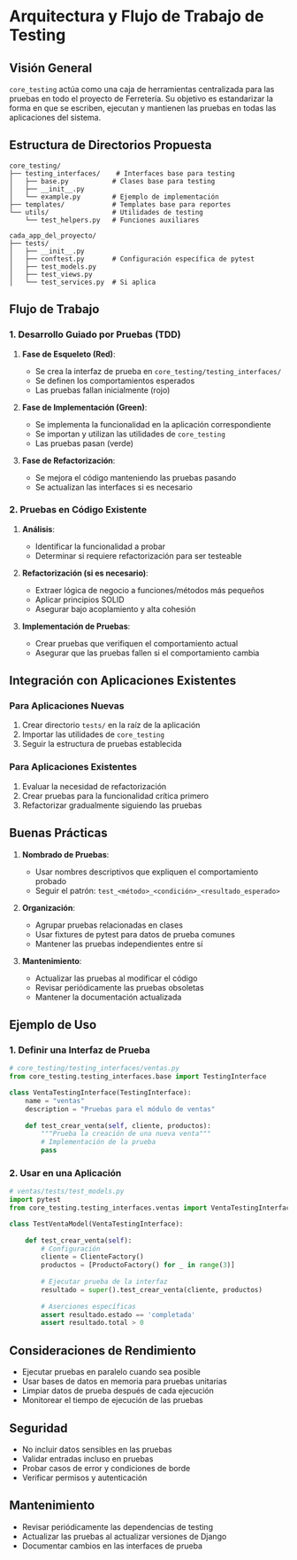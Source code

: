 # Arquitectura y Flujo de Trabajo de Testing

## Visión General

`core_testing` actúa como una caja de herramientas centralizada para las pruebas en todo el proyecto de Ferretería. Su objetivo es estandarizar la forma en que se escriben, ejecutan y mantienen las pruebas en todas las aplicaciones del sistema.

## Estructura de Directorios Propuesta

```
core_testing/
├── testing_interfaces/    # Interfaces base para testing
│   ├── base.py           # Clases base para testing
│   ├── __init__.py
│   └── example.py        # Ejemplo de implementación
├── templates/            # Templates base para reportes
└── utils/                # Utilidades de testing
    └── test_helpers.py   # Funciones auxiliares

cada_app_del_proyecto/
├── tests/
│   ├── __init__.py
│   ├── conftest.py       # Configuración específica de pytest
│   ├── test_models.py
│   ├── test_views.py
│   └── test_services.py  # Si aplica
```

## Flujo de Trabajo

### 1. Desarrollo Guiado por Pruebas (TDD)

1. **Fase de Esqueleto (Red)**:
   - Se crea la interfaz de prueba en `core_testing/testing_interfaces/`
   - Se definen los comportamientos esperados
   - Las pruebas fallan inicialmente (rojo)

2. **Fase de Implementación (Green)**:
   - Se implementa la funcionalidad en la aplicación correspondiente
   - Se importan y utilizan las utilidades de `core_testing`
   - Las pruebas pasan (verde)

3. **Fase de Refactorización**:
   - Se mejora el código manteniendo las pruebas pasando
   - Se actualizan las interfaces si es necesario

### 2. Pruebas en Código Existente

1. **Análisis**:
   - Identificar la funcionalidad a probar
   - Determinar si requiere refactorización para ser testeable

2. **Refactorización (si es necesario)**:
   - Extraer lógica de negocio a funciones/métodos más pequeños
   - Aplicar principios SOLID
   - Asegurar bajo acoplamiento y alta cohesión

3. **Implementación de Pruebas**:
   - Crear pruebas que verifiquen el comportamiento actual
   - Asegurar que las pruebas fallen si el comportamiento cambia

## Integración con Aplicaciones Existentes

### Para Aplicaciones Nuevas

1. Crear directorio `tests/` en la raíz de la aplicación
2. Importar las utilidades de `core_testing`
3. Seguir la estructura de pruebas establecida

### Para Aplicaciones Existentes

1. Evaluar la necesidad de refactorización
2. Crear pruebas para la funcionalidad crítica primero
3. Refactorizar gradualmente siguiendo las pruebas

## Buenas Prácticas

1. **Nombrado de Pruebas**:
   - Usar nombres descriptivos que expliquen el comportamiento probado
   - Seguir el patrón: `test_<método>_<condición>_<resultado_esperado>`

2. **Organización**:
   - Agrupar pruebas relacionadas en clases
   - Usar fixtures de pytest para datos de prueba comunes
   - Mantener las pruebas independientes entre sí

3. **Mantenimiento**:
   - Actualizar las pruebas al modificar el código
   - Revisar periódicamente las pruebas obsoletas
   - Mantener la documentación actualizada

## Ejemplo de Uso

### 1. Definir una Interfaz de Prueba

```python
# core_testing/testing_interfaces/ventas.py
from core_testing.testing_interfaces.base import TestingInterface

class VentaTestingInterface(TestingInterface):
    name = "ventas"
    description = "Pruebas para el módulo de ventas"
    
    def test_crear_venta(self, cliente, productos):
        """Prueba la creación de una nueva venta"""
        # Implementación de la prueba
        pass
```

### 2. Usar en una Aplicación

```python
# ventas/tests/test_models.py
import pytest
from core_testing.testing_interfaces.ventas import VentaTestingInterface

class TestVentaModel(VentaTestingInterface):
    
    def test_crear_venta(self):
        # Configuración
        cliente = ClienteFactory()
        productos = [ProductoFactory() for _ in range(3)]
        
        # Ejecutar prueba de la interfaz
        resultado = super().test_crear_venta(cliente, productos)
        
        # Aserciones específicas
        assert resultado.estado == 'completada'
        assert resultado.total > 0
```

## Consideraciones de Rendimiento

- Ejecutar pruebas en paralelo cuando sea posible
- Usar bases de datos en memoria para pruebas unitarias
- Limpiar datos de prueba después de cada ejecución
- Monitorear el tiempo de ejecución de las pruebas

## Seguridad

- No incluir datos sensibles en las pruebas
- Validar entradas incluso en pruebas
- Probar casos de error y condiciones de borde
- Verificar permisos y autenticación

## Mantenimiento

- Revisar periódicamente las dependencias de testing
- Actualizar las pruebas al actualizar versiones de Django
- Documentar cambios en las interfaces de prueba
